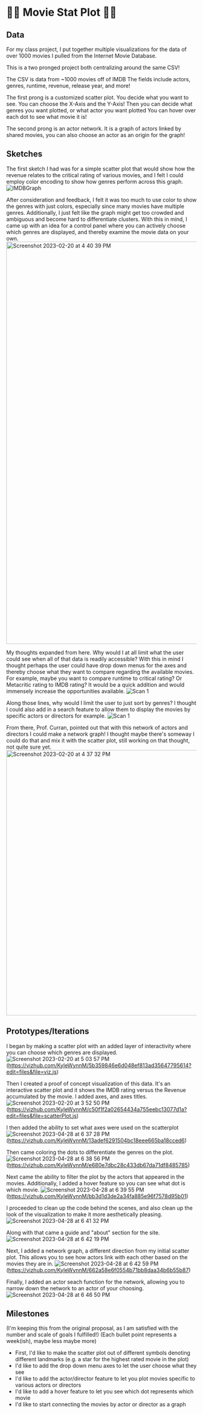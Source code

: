 # 🎥🍿 Movie Stat Plot 🎥🍿 

## Data

For my class project, I put together multiple visualizations for the data of over 1000 movies I pulled from the Internet Movie Database. 

This is a two pronged project both centralizing around the same CSV!

The CSV is data from ~1000 movies off of IMDB
The fields include actors, genres, runtime, revenue, release year, and more!

The first prong is a customized scatter plot.
You decide what you want to see. You can choose the X-Axis and the Y-Axis!
Then you can decide what genres you want plotted, or what actor you want plotted
You can hover over each dot to see what movie it is!

The second prong is an actor network.
It is a graph of actors linked by shared movies, you can also choose an actor as an origin for the graph!

## Sketches

The first sketch I had was for a simple scatter plot that would show how the revenue relates to the critical rating of various movies, and I felt I could employ color encoding to show how genres perform across this graph.
![IMDBGraph](https://user-images.githubusercontent.com/74930526/220202090-70406735-1f92-4146-a66b-c4040a5b6d87.jpeg)

After consideration and feedback, I felt it was too much to use color to show the genres with just colors, especially since many movies have multiple genres. Additionally, I just felt like the graph might get too crowded and ambiguous and become hard to differentiate clusters. With this in mind, I came up with an idea for a control panel where you can actively choose which genres are displayed, and thereby examine the movie data on your own.
<img width="1061" alt="Screenshot 2023-02-20 at 4 40 39 PM" src="https://user-images.githubusercontent.com/74930526/220202296-68617610-9b53-4b19-b3a3-a591f67fae94.png">

My thoughts expanded from here. Why would I at all limit what the user could see when all of that data is readily accessible? With this in mind I thought perhaps the user could have drop down menus for the axes and thereby choose what they want to compare regarding the available movies. For example, maybe you want to compare runtime to critical rating? Or Metacritic rating to IMDB rating? It would be a quick addition and would immensely increase the opportunities available.
![Scan 1](https://user-images.githubusercontent.com/74930526/220202649-608e7786-4943-4871-9729-93c6496190b2.jpeg)

Along those lines, why would I limit the user to just sort by genres? I thought I could also add in a search feature to allow them to display the movies by specific actors or directors for example.
![Scan 1](https://user-images.githubusercontent.com/74930526/220203493-3b515778-1463-4f8d-8761-a535dbd307e3.jpeg)

From there, Prof. Curran, pointed out that with this network of actors and directors I could make a network graph! I thought maybe there's someway I could do that and mix it with the scatter plot, still working on that thought, not quite sure yet.
<img width="700" alt="Screenshot 2023-02-20 at 4 37 32 PM" src="https://user-images.githubusercontent.com/74930526/220203472-87c75b76-fd30-4a06-9946-471d34761710.png">

## Prototypes/Iterations

I began by making a scatter plot with an added layer of interactivity where you can choose which genres are displayed.
![Screenshot 2023-02-20 at 5 03 57 PM](https://user-images.githubusercontent.com/74930526/220204962-4e3258ac-35a5-4a8e-a834-f168ac2cb96e.png)
(https://vizhub.com/KyleWynnM/5b359846e6d048ef813ad35647795614?edit=files&file=viz.js)

Then I created a proof of concept visualization of this data. It's an interactive scatter plot and it shows the IMDB rating versus the Revenue accumulated by the movie. I added axes, and axes titles.
![Screenshot 2023-02-20 at 3 52 50 PM](https://user-images.githubusercontent.com/74930526/220196828-f4ec6967-b955-44cb-99f0-6b7792936cf1.png)
(https://vizhub.com/KyleWynnM/c50f1f2a02654434a755eebc13077d1a?edit=files&file=scatterPlot.js)

I then added the ability to set what axes were used on the scatterplot 
![Screenshot 2023-04-28 at 6 37 28 PM](https://user-images.githubusercontent.com/74930526/235265046-6eeebb3e-d295-492a-9d91-f49ec97fa8eb.png)
(https://vizhub.com/KyleWynnM/13adef6291504bc18eee665ba18cced6)

Then came coloring the dots to differentiate the genres on the plot.
![Screenshot 2023-04-28 at 6 38 56 PM](https://user-images.githubusercontent.com/74930526/235265175-0588031f-45c6-44e9-a529-40e427140ad8.png)
(https://vizhub.com/KyleWynnM/e680e7dbc28c433db67da71df8485785)

Next came the ability to filter the plot by the actors that appeared in the movies. Additionally, I added a hover feature so you can see what dot is which movie.
![Screenshot 2023-04-28 at 6 39 55 PM](https://user-images.githubusercontent.com/74930526/235265266-26a8096a-b821-4542-9d1a-0a6bc059e7fc.png)
(https://vizhub.com/KyleWynnM/bb3d1d3de2a34fa885e96f7578d95b01)

I proceeded to clean up the code behind the scenes, and also clean up the look of the visualization to make it more aesthetically pleasing.
![Screenshot 2023-04-28 at 6 41 32 PM](https://user-images.githubusercontent.com/74930526/235265420-11af3219-59df-429a-a199-1f6bd4e2e1d1.png)

Along with that came a guide and "about" section for the site.
![Screenshot 2023-04-28 at 6 42 19 PM](https://user-images.githubusercontent.com/74930526/235265489-099be22c-08e5-4bcb-90ab-0c810a558e9a.png)

Next, I added a network graph, a different direction from my initial scatter plot. This allows you to see how actors link with each other based on the movies they are in.
![Screenshot 2023-04-28 at 6 42 59 PM](https://user-images.githubusercontent.com/74930526/235265564-455da48c-b510-4cc0-86e3-74c93a26035c.png)
(https://vizhub.com/KyleWynnM/662a58e6f0554b71bb8daa34b6b55b87)

Finally, I added an actor seach function for the network, allowing you to narrow down the network to an actor of your choosing.
![Screenshot 2023-04-28 at 6 46 50 PM](https://user-images.githubusercontent.com/74930526/235265952-50500fb9-3efc-40af-9666-b2467c59d86d.png)


## Milestones
(I'm keeping this from the original proposal, as I am satisfied with the number and scale of goals I fulfilled!)
(Each bullet point represents a week(ish), maybe less maybe more)
* First, I'd like to make the scatter plot out of different symbols denoting different landmarks (e.g. a star for the highest rated movie in the plot)
* I'd like to add the drop down menu axes to let the user choose what they see
* I'd like to add the actor/director feature to let you plot movies specific to various actors or directors
* I'd like to add a hover feature to let you see which dot represents which movie
* I'd like to start connecting the movies by actor or director as a graph
